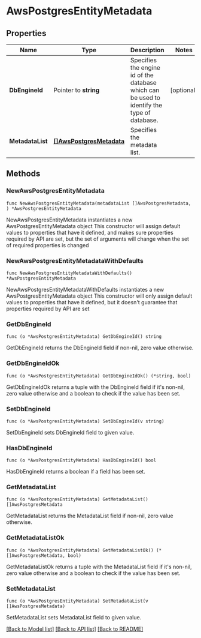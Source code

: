 # AwsPostgresEntityMetadata

## Properties

Name | Type | Description | Notes
------------ | ------------- | ------------- | -------------
**DbEngineId** | Pointer to **string** | Specifies the engine id of the database which can be used to identify the type of database. | [optional] 
**MetadataList** | [**[]AwsPostgresMetadata**](AwsPostgresMetadata.md) | Specifies the metadata list. | 

## Methods

### NewAwsPostgresEntityMetadata

`func NewAwsPostgresEntityMetadata(metadataList []AwsPostgresMetadata, ) *AwsPostgresEntityMetadata`

NewAwsPostgresEntityMetadata instantiates a new AwsPostgresEntityMetadata object
This constructor will assign default values to properties that have it defined,
and makes sure properties required by API are set, but the set of arguments
will change when the set of required properties is changed

### NewAwsPostgresEntityMetadataWithDefaults

`func NewAwsPostgresEntityMetadataWithDefaults() *AwsPostgresEntityMetadata`

NewAwsPostgresEntityMetadataWithDefaults instantiates a new AwsPostgresEntityMetadata object
This constructor will only assign default values to properties that have it defined,
but it doesn't guarantee that properties required by API are set

### GetDbEngineId

`func (o *AwsPostgresEntityMetadata) GetDbEngineId() string`

GetDbEngineId returns the DbEngineId field if non-nil, zero value otherwise.

### GetDbEngineIdOk

`func (o *AwsPostgresEntityMetadata) GetDbEngineIdOk() (*string, bool)`

GetDbEngineIdOk returns a tuple with the DbEngineId field if it's non-nil, zero value otherwise
and a boolean to check if the value has been set.

### SetDbEngineId

`func (o *AwsPostgresEntityMetadata) SetDbEngineId(v string)`

SetDbEngineId sets DbEngineId field to given value.

### HasDbEngineId

`func (o *AwsPostgresEntityMetadata) HasDbEngineId() bool`

HasDbEngineId returns a boolean if a field has been set.

### GetMetadataList

`func (o *AwsPostgresEntityMetadata) GetMetadataList() []AwsPostgresMetadata`

GetMetadataList returns the MetadataList field if non-nil, zero value otherwise.

### GetMetadataListOk

`func (o *AwsPostgresEntityMetadata) GetMetadataListOk() (*[]AwsPostgresMetadata, bool)`

GetMetadataListOk returns a tuple with the MetadataList field if it's non-nil, zero value otherwise
and a boolean to check if the value has been set.

### SetMetadataList

`func (o *AwsPostgresEntityMetadata) SetMetadataList(v []AwsPostgresMetadata)`

SetMetadataList sets MetadataList field to given value.



[[Back to Model list]](../README.md#documentation-for-models) [[Back to API list]](../README.md#documentation-for-api-endpoints) [[Back to README]](../README.md)


